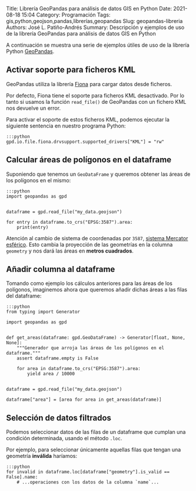 Title: Librería GeoPandas para análisis de datos GIS en Python
Date: 2021-08-18 15:04
Category: Programación
Tags: gis,python,geojson,pandas,librerías,geopandas
Slug: geopandas-libreria
Authors: José L. Patiño-Andrés
Summary: Descripción y ejemplos de uso de la librería GeoPandas para análisis de datos GIS en Python

A continuación se muestra una serie de ejemplos útiles de uso de la librería
Python [GeoPandas](https://geopandas.org/index.html).


## Activar soporte para ficheros KML

GeoPandas utiliza la librería [Fiona](http://fiona.readthedocs.io/en/latest/manual.html)
para cargar datos desde ficheros.

Por defecto, Fiona tiene el soporte para ficheros KML desactivado. Por lo tanto
si usamos la función `read_file()` de GeoPandas con un fichero KML nos devuelve
un error.

Para activar el soporte de estos ficheros KML, podemos ejecutar la siguiente
sentencia en nuestro programa Python:

    :::python
    gpd.io.file.fiona.drvsupport.supported_drivers["KML"] = "rw"


## Calcular áreas de polígonos en el dataframe

Suponiendo que tenemos un `GeoDataFrame` y queremos obtener las áreas de los
polígonos en el mismo:

    :::python
    import geopandas as gpd


    dataframe = gpd.read_file("my_data.geojson")

    for entry in dataframe.to_crs("EPSG:3587").area:
        print(entry)

Atención al cambio de sistema de coordenadas por `3587`, [sistema Mercator esférico](https://epsg.io/3857).
Esto cambia la proyección de las geometrías en la columna `geometry` y nos dará
las áreas en **metros cuadrados**.


## Añadir columna al dataframe

Tomando como ejemplo los cálculos anteriores para las áreas de los polígonos,
imaginemos ahora que queremos añadir dichas áreas a las filas del dataframe:

    :::python
    from typing import Generator

    import geopandas as gpd
    

    def get_areas(dataframe: gpd.GeoDataFrame) -> Generator[float, None, None]:
        """Generador que arroja las áreas de los polígonos en el dataframe."""
        assert dataframe.empty is False

        for area in dataframe.to_crs("EPSG:3587").area:
            yield area / 10000

    
    dataframe = gpd.read_file("my_data.geojson")

    dataframe["area"] = [area for area in get_areas(dataframe)]


## Selección de datos filtrados

Podemos seleccionar datos de las filas de un dataframe que cumplan una condición
determinada, usando el método `.loc`.

Por ejemplo, para seleccionar únicamente aquellas filas que tengan una geometría
**inválida** haríamos:

    :::python
    for invalid in dataframe.loc[dataframe["geometry"].is_valid == False].name:
        # ...operaciones con los datos de la columna `name`...
